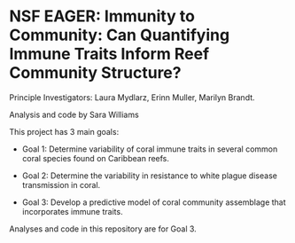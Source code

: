 
# NSF EAGER: Immunity to Community: Can Quantifying Immune Traits Inform Reef Community Structure?

Principle Investigators: Laura Mydlarz, Erinn Muller, Marilyn Brandt.

Analysis and code by Sara Williams

This project has 3 main goals:
- Goal 1: Determine variability of coral immune traits in several common coral species found on Caribbean reefs. 

- Goal 2: Determine the variability in resistance to white plague disease transmission in coral. 

- Goal 3: Develop a predictive model of coral community assemblage that incorporates immune traits.

Analyses and code in this repository are for Goal 3.
